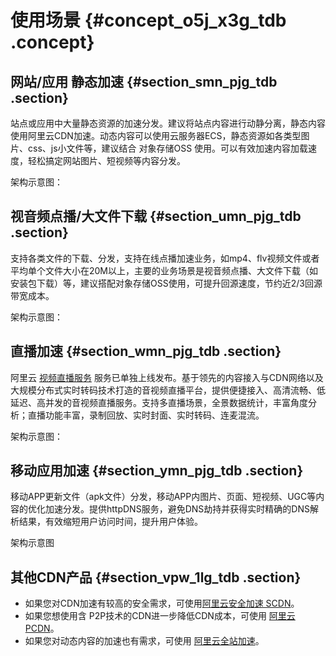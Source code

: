 # 使用场景 {#concept_o5j_x3g_tdb .concept}

## 网站/应用 静态加速 {#section_smn_pjg_tdb .section}

站点或应用中大量静态资源的加速分发。建议将站点内容进行动静分离，静态内容使用阿里云CDN加速。动态内容可以使用云服务器ECS，静态资源如各类型图片、css、js小文件等，建议结合 对象存储OSS 使用。可以有效加速内容加载速度，轻松搞定网站图片、短视频等内容分发。

架构示意图：

## 视音频点播/大文件下载 {#section_umn_pjg_tdb .section}

支持各类文件的下载、分发，支持在线点播加速业务，如mp4、flv视频文件或者平均单个文件大小在20M以上，主要的业务场景是视音频点播、大文件下载（如安装包下载）等，建议搭配对象存储OSS使用，可提升回源速度，节约近2/3回源带宽成本。

架构示意图：

 

## 直播加速 {#section_wmn_pjg_tdb .section}

阿里云 [视频直播服务](https://www.alibabacloud.com/zh/product/apsaravideo-for-live?spm=a2796.7919406.1097650.dznavproductsj1.62616ecf7Cjj4c) 服务已单独上线发布。基于领先的内容接入与CDN网络以及大规模分布式实时转码技术打造的音视频直播平台，提供便捷接入、高清流畅、低延迟、高并发的音视频直播服务。支持多直播场景，全景数据统计，丰富角度分析；直播功能丰富，录制回放、实时封面、实时转码、连麦混流。

架构示意图：

 

## 移动应用加速 {#section_ymn_pjg_tdb .section}

移动APP更新文件（apk文件）分发，移动APP内图片、页面、短视频、UGC等内容的优化加速分发。提供httpDNS服务，避免DNS劫持并获得实时精确的DNS解析结果，有效缩短用户访问时间，提升用户体验。

架构示意图

## 其他CDN产品 {#section_vpw_1lg_tdb .section}

-   如果您对CDN加速有较高的安全需求，可使用[阿里云安全加速 SCDN](https://help.aliyun.com/product/63560.html)。
-   如果您想使用含 P2P技术的CDN进一步降低CDN成本，可使用 [阿里云 PCDN](https://help.aliyun.com/product/54287.html)。
-   如果您对动态内容的加速也有需求，可使用 [阿里云全站加速](https://help.aliyun.com/document_detail/62975.html)。

